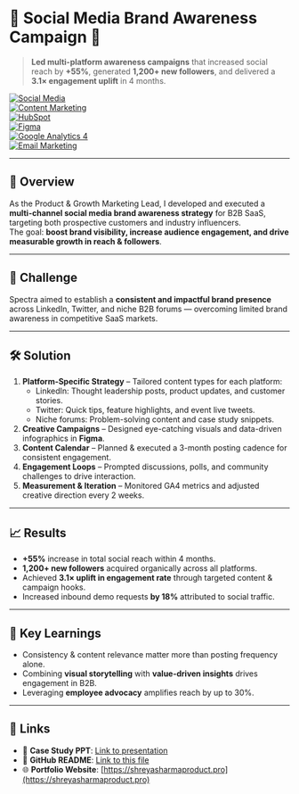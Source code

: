 # 📣 Social Media Brand Awareness Campaign 🚀

> **Led multi-platform awareness campaigns** that increased social reach by **+55%**, generated **1,200+ new followers**, and delivered a **3.1× engagement uplift** in 4 months.

[![Social Media](https://img.shields.io/badge/Social%20Media-1DA1F2?style=for-the-badge&logo=twitter&logoColor=white)]()  
[![Content Marketing](https://img.shields.io/badge/Content%20Marketing-FF4500?style=for-the-badge&logoColor=white)]()  
[![HubSpot](https://img.shields.io/badge/HubSpot-FF7A59?style=for-the-badge&logo=hubspot&logoColor=white)]()  
[![Figma](https://img.shields.io/badge/Figma-F24E1E?style=for-the-badge&logo=figma&logoColor=white)]()  
[![Google Analytics 4](https://img.shields.io/badge/GA4-4285F4?style=for-the-badge&logo=googleanalytics&logoColor=white)]()  
[![Email Marketing](https://img.shields.io/badge/Email%20Marketing-0073AA?style=for-the-badge&logo=mailchimp&logoColor=white)]()

---

## 📌 Overview
As the Product & Growth Marketing Lead, I developed and executed a **multi-channel social media brand awareness strategy** for B2B SaaS, targeting both prospective customers and industry influencers.  
The goal: **boost brand visibility, increase audience engagement, and drive measurable growth in reach & followers**.

---

## 🎯 Challenge
Spectra aimed to establish a **consistent and impactful brand presence** across LinkedIn, Twitter, and niche B2B forums — overcoming limited brand awareness in competitive SaaS markets.

---

## 🛠 Solution
1. **Platform-Specific Strategy** – Tailored content types for each platform:
   - LinkedIn: Thought leadership posts, product updates, and customer stories.
   - Twitter: Quick tips, feature highlights, and event live tweets.
   - Niche forums: Problem-solving content and case study snippets.
2. **Creative Campaigns** – Designed eye-catching visuals and data-driven infographics in **Figma**.
3. **Content Calendar** – Planned & executed a 3-month posting cadence for consistent engagement.
4. **Engagement Loops** – Prompted discussions, polls, and community challenges to drive interaction.
5. **Measurement & Iteration** – Monitored GA4 metrics and adjusted creative direction every 2 weeks.

---

## 📈 Results
- **+55%** increase in total social reach within 4 months.
- **1,200+ new followers** acquired organically across all platforms.
- Achieved **3.1× uplift in engagement rate** through targeted content & campaign hooks.
- Increased inbound demo requests **by 18%** attributed to social traffic.

---

## 🧠 Key Learnings
- Consistency & content relevance matter more than posting frequency alone.
- Combining **visual storytelling** with **value-driven insights** drives engagement in B2B.
- Leveraging **employee advocacy** amplifies reach by up to 30%.

---

## 🔗 Links
- 📄 **Case Study PPT**: [Link to presentation](https://docs.google.com/presentation/d/1JT2n2zffeixU5MpUmQiEFu1et1Dio21_1-qIxpPB-Fk/present
)
- 📂 **GitHub README**: [Link to this file](https://github.com/ShreyP1103/pmm-web/blob/main/portfolio-projects/social-media-brand-awareness/README.md)
- 🌐 **Portfolio Website**: [https://shreyasharmaproduct.pro](https://shreyasharmaproduct.pro)
